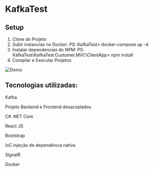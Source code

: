# KafkaTest

## Setup
1. Clone do Projeto
2. Subir instancias no Docker: 
    PS: KafkaTest> docker-compose up -d
3. Instalar dependencias do NPM: 
    PS: KafkaTest\KafkaTest.Customer.MVC\ClientApp> npm install
4. Compilar e Executar Projetos 

![Demo](https://i.ibb.co/0fTqfq7/Capture.jpg)


## Tecnologias utilizadas:

Kafka

Projeto Backend e Frontend desacoplados

C# .NET Core

React JS

Bootstrap

IoC injeção de dependência nativa

SignalR

Docker
